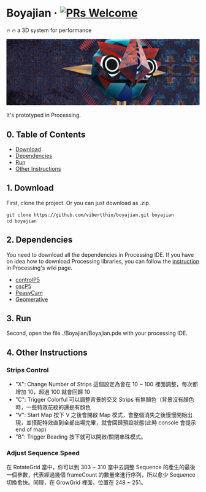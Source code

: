 # Boyajian &middot; [![PRs Welcome](https://img.shields.io/badge/PRs-welcome-brightgreen.svg?style=flat-square)](http://makeapullrequest.com)

:fire: :fire: a 3D system for performance

![demo](./assets/images/banner.jpg)

It's prototyped in Processing.

## 0. Table of Contents  
- [Download](#1-download)
- [Dependencies](#2-dependencies)
- [Run](#3-run)
- [Other Instructions](#3-other-instructinos)

## 1. Download

First, clone the project. Or you can just download as .zip.
```
git clone https://github.com/vibertthio/boyajian.git boyajian
cd boyajian
```

## 2. Dependencies
You need to download all the dependencies in Processing IDE.
If you have on idea how to download Processing libraries, you can follow the [instruction](https://github.com/processing/processing/wiki/How-to-Install-a-Contributed-Library) in Processing's wiki page.


- [controlP5](https://github.com/sojamo/controlp5)
- [oscP5](http://www.sojamo.de/libraries/oscP5/)
- [PeasyCam](https://github.com/jdf/peasycam)
- [Geomerative](http://www.ricardmarxer.com/geomerative/)

## 3. Run

Second, open the file ./Boyajian/Boyajian.pde with your processing IDE.

## 4. Other Instructions

### Strips Control
- "X": Change Number of Strips
這個設定為會在 10 ~ 100 裡面調整，每次都增加 10，超過 100 就會回歸 10
- "C": Trigger Colorful
可以調整背景的交叉 Strips 有無顏色（背景沒有顏色時，一些特效花紋的還是有顏色
- "V": Start Map
按下 V 之後會開啟 Map 模式，會整個消失之後慢慢開始出現，並搭配特效直到全部出場完畢，就會回歸預設狀態(此時 console 會提示 end of map)
- "B": Trigger Beading
按下就可以開啟/關閉串珠模式。

### Adjust Sequence Speed
在 RotateGrid 當中，你可以到 303 ~ 310 當中去調整 Sequence 的產生的最後一個參數，代表經過幾個 frameCount 的數量來進行序列，所以愈少 Sequence 切換愈快。同理，在 GrowGrid 裡面，位置在 248 ~ 251。
